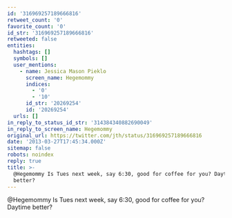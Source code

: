 ```yaml
---
id: '316969257189666816'
retweet_count: '0'
favorite_count: '0'
id_str: '316969257189666816'
retweeted: false
entities:
  hashtags: []
  symbols: []
  user_mentions:
    - name: Jessica Mason Pieklo
      screen_name: Hegemommy
      indices:
        - '0'
        - '10'
      id_str: '20269254'
      id: '20269254'
  urls: []
in_reply_to_status_id_str: '314384340882690049'
in_reply_to_screen_name: Hegemommy
original_url: https://twitter.com/jth/status/316969257189666816
date: '2013-03-27T17:45:34.000Z'
sitemap: false
robots: noindex
reply: true
title: >-
  @Hegemommy Is Tues next week, say 6:30, good for coffee for you? Daytime
  better?
---
```


@Hegemommy Is Tues next week, say 6:30, good for coffee for you? Daytime better?